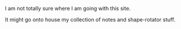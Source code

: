 I am not totally sure where I am going with
this site. 

It might go onto house my collection of notes and 
shape-rotator stuff. 

